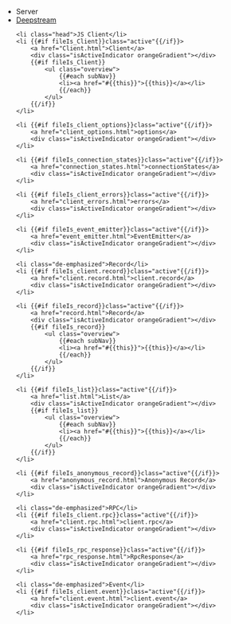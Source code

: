 <ul id="subnav">
	<li class="head first">Server</li>
	<li {{#if fileIs_Config}}class="active"{{/if}}>
		<a href="Deepstream.html">Deepstream</a>
		<div class="isActiveIndicator orangeGradient"></div>
	</li>


	<li class="head">JS Client</li>
	<li {{#if fileIs_Client}}class="active"{{/if}}>
		<a href="Client.html">Client</a>
		<div class="isActiveIndicator orangeGradient"></div>
		{{#if fileIs_Client}}
			<ul class="overview">
				{{#each subNav}}
				<li><a href="#{{this}}">{{this}}</a></li>
				{{/each}}
			</ul>
		{{/if}}
	</li>

	<li {{#if fileIs_client_options}}class="active"{{/if}}>
		<a href="client_options.html">options</a>
		<div class="isActiveIndicator orangeGradient"></div>
	</li>

	<li {{#if fileIs_connection_states}}class="active"{{/if}}>
		<a href="connection_states.html">connectionStates</a>
		<div class="isActiveIndicator orangeGradient"></div>
	</li>

	<li {{#if fileIs_client_errors}}class="active"{{/if}}>
		<a href="client_errors.html">errors</a>
		<div class="isActiveIndicator orangeGradient"></div>
	</li>

	<li {{#if fileIs_event_emitter}}class="active"{{/if}}>
		<a href="event_emitter.html">EventEmitter</a>
		<div class="isActiveIndicator orangeGradient"></div>
	</li>

	<li class="de-emphasized">Record</li>
	<li {{#if fileIs_client.record}}class="active"{{/if}}>
		<a href="client.record.html">client.record</a>
		<div class="isActiveIndicator orangeGradient"></div>
	</li>

	<li {{#if fileIs_record}}class="active"{{/if}}>
		<a href="record.html">Record</a>
		<div class="isActiveIndicator orangeGradient"></div>
		{{#if fileIs_record}}
			<ul class="overview">
				{{#each subNav}}
				<li><a href="#{{this}}">{{this}}</a></li>
				{{/each}}
			</ul>
		{{/if}}
	</li>

	<li {{#if fileIs_list}}class="active"{{/if}}>
		<a href="list.html">List</a>
		<div class="isActiveIndicator orangeGradient"></div>
		{{#if fileIs_list}}
			<ul class="overview">
				{{#each subNav}}
				<li><a href="#{{this}}">{{this}}</a></li>
				{{/each}}
			</ul>
		{{/if}}
	</li>

	<li {{#if fileIs_anonymous_record}}class="active"{{/if}}>
		<a href="anonymous_record.html">Anonymous Record</a>
		<div class="isActiveIndicator orangeGradient"></div>
	</li>

	<li class="de-emphasized">RPC</li>
	<li {{#if fileIs_client.rpc}}class="active"{{/if}}>
		<a href="client.rpc.html">client.rpc</a>
		<div class="isActiveIndicator orangeGradient"></div>
	</li>

	<li {{#if fileIs_rpc_response}}class="active"{{/if}}>
		<a href="rpc_response.html">RpcResponse</a>
		<div class="isActiveIndicator orangeGradient"></div>
	</li>

	<li class="de-emphasized">Event</li>
	<li {{#if fileIs_client.event}}class="active"{{/if}}>
		<a href="client.event.html">client.event</a>
		<div class="isActiveIndicator orangeGradient"></div>
	</li>
</ul>